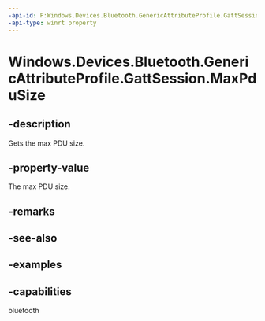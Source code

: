 ```yaml
---
-api-id: P:Windows.Devices.Bluetooth.GenericAttributeProfile.GattSession.MaxPduSize
-api-type: winrt property
---
```


<!-- Property syntax.
public ushort MaxPduSize { get; }
-->

# Windows.Devices.Bluetooth.GenericAttributeProfile.GattSession.MaxPduSize

## -description
Gets the max PDU size.

## -property-value
The max PDU size.

## -remarks

## -see-also

## -examples


## -capabilities
bluetooth
